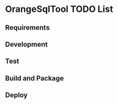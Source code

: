 # OrangeSqlTool TODO List

## Requirements

## Development

## Test

## Build and Package

## Deploy